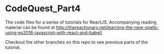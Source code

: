 # CodeQuest_Part4
The code files for a series of tutorials for ReactJS. Accompanying reading material can be found at  http://thereactionary.net/learning-the-new-spells-using-es2016-javascript-with-react-and-babel/

Checkout the other branches on this repo to see previous parts of the tutorial.
